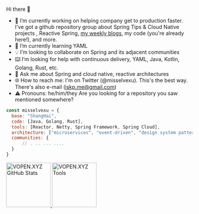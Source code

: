 Hi there 👋

- 🎉 I’m currently working on helping company get to production faster. I've got a github repository group about Spring Tips & Cloud Native projects , Reactive Spring, [my weekly blogs](https://vopen.xyz), my code (you're already here!), and more.
- 🥕 I’m currently learning YAML
- 💡 I’m looking to collaborate on Spring and its adjacent communities
- ⌨️ I’m looking for help with continuous delivery, YAML, Java, Kotlin, Golang, Rust, etc.
- 💬 Ask me about Spring and cloud native, reactive architectures
- 🌐 How to reach me: I'm on Twitter (@misselvexu). This's the best way. There's also e-mail (iskp.me@gmail.com)
- ⚠️ Pronouns: he/him/they
Are you looking for a repository you saw mentioned somewhere? 


```javascript
const misselvexu = {
  base: "ShangHai",
  code: [Java, Golang, Rust],
  tools: [Reactor, Netty, Spring Framework, Spring Cloud],
  architecture: ["microservices", "event-driven", "design system pattern", "database", "mesh"],
  communities: {
      // . .. ... ....
  }
}
```

<a href="https://vopen.xyz">
<img height="120px" src="https://github-readme-stats.vercel.app/api?username=wilkinsona&hide_title=true&hide_border=true&show_icons=true&include_all_commits=true&count_private=true&line_height=21&text_color=000&icon_color=000&bg_color=0,ea6161,ffc64d,fffc4d,52fa5a&theme=graywhite" alt="VOPEN.XYZ GitHub Stats"/>
<img height="120px" src="https://github-readme-stats.vercel.app/api/top-langs/?username=misselvexu&hide=html&hide_title=true&hide_border=true&layout=compact&langs_count=7&exclude_repo=comp426,Redventures-Movie-Quotes&text_color=000&icon_color=fff&bg_color=0,52fa5a,4dfcff,c64dff&theme=graywhite" alt="VOPEN.XYZ Tools"/>
</a>

